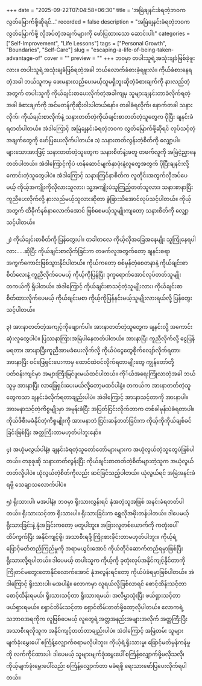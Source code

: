 +++
date = "2025-09-22T07:04:58+06:30"
title = 'အမြဲချနင်းခံရတဲ့ဘဝက လွတ်မြောက်ဖို့ဆိုရင်…'
recorded = false
description = "အမြဲချနင်းခံရတဲ့ဘဝက လွတ်မြောက်ဖို့ လိုအပ်တဲ့အချက်များကို ဖော်ပြထားသော ဆောင်းပါး"
categories = ["Self-Improvement", "Life Lessons"]
tags = ["Personal Growth", "Boundaries", "Self-Care"]
slug = "escaping-a-life-of-being-taken-advantage-of"
cover = ""
preview = ""
+++
ဘဝမှာ တပါးသူရဲ့အသုံးချခံဖြစ်ခဲ့ဖူးလား။ တပါးသူရဲ့အသုံးချခံဖြစ်ရတဲ့အခါ ဘယ်လောက်ခံစားခဲ့ရဖူးလဲ။ ကိုယ်ခံစားနေရတဲ့အခါ ဘယ်သူကမှ ဖေးမနားလည်ပေးမယ့်သူမရှိဘူးဆိုတဲ့ခံစားချက်ကို နားလည်တဲ့အတွက် တပါးသူကို ကိုယ်ချင်းစာပေးလိုက်တဲ့အခါကျမှ သူများချနင်းတာခံလိုက်ရတဲ့အခါ ခံစားချက်ကို အင်မတန်ကိုဆိုးဝါးပါတယ်နော်။ တခါခံရလိုက်၊ နောက်တခါ သနားလိုက်၊ ကိုယ်ချင်းစာလိုက်နဲ့ သနားတတ်တဲ့ကိုယ်ချင်းစာတတ်တဲ့သူတွေက ပိုပြီး ချနင်းခံရတတ်ပါတယ်။ အဲဒါကြောင့် အမြဲချနင်းခံရတဲ့ဘဝက လွတ်မြောက်ဖို့ဆိုရင် လုပ်သင့်တဲ့အချက်တွေကို ဖော်ပြပေးလိုက်ပါတယ်။
၁) သနားတတ်လွန်းတဲ့စိတ်ကို လျှော့ပါ။
များသောအားဖြင့် သနားတတ်တဲ့သူတွေက သနားစိတ်နဲ့အတူ တဖက်လူကို အမြဲငဲ့ညှာနေတတ်ပါတယ်။ အဲဒါကြောင့်ကိုပဲ ဟန်ဆောင်မျက်နှာဖုံးနဲ့လူတွေအတွက် ပိုပြီးချနင်းလို့ကောင်းတဲ့သူတွေပါပဲ။ အဲဒါကြောင့် သနားကြင်နာစိတ်က လူတိုင်းအတွက်လိုအပ်ပေမယ့် ကိုယ့်အကျိုးကိုလိုလားသူလား၊ သူ့အကျိုးပဲသူကြည့်တတ်သူလား၊ သနားစာနာပြီး ကူညီပေးလိုက်လို့ နားလည်မယ့်သူလားဆိုတာ ခွဲခြားသိအောင်လုပ်သင့်ပါတယ်။ ကိုယ့်အတွက် ထိခိုက်နစ်နာလောက်အောင် ဖြစ်စေမယ့်သူမျိုးကျတော့ သနားစိတ်ကို လျှော့သင့်ပါတယ်။

၂) ကိုယ်ချင်းစာစိတ်ကို ပြန်တွေးပါ။
တခါတလေ ကိုယ့်လိုအခြေအနေမျိုး သူကြုံနေရပါလား…..ဆိုပြီး ကိုယ်ချင်းစာလိုက်ခြင်းက တဖက်လူအတွက်တော့ ချနင်းစရာအကွက်ကောင်းဖြစ်သွားနိုင်ပါတယ်။ ကိုယ်ကတော့ စစ်မှန်တဲ့စေတနာနဲ့ ကိုယ်ချင်းစာစိတ်လေးနဲ့ ကူညီလိုက်ပေမယ့် ကိုယ့်ကိုပြန်ပြီး ဒုက္ခရောက်အောင်လုပ်တတ်သူမျိုး တကယ်ကို ရှိပါတယ်။ အဲဒါကြောင့် ကိုယ်ချင်းစာသင့်တဲ့သူမျိုးလား၊ ကိုယ်ချင်းစာစိတ်ထားလိုက်ပေမယ့် ကိုယ်ချင်းမစာ ကိုယ့်ကိုပြန်နင်းမယ့်သူမျိုးလားရယ်လို့ ပြန်တွေးသင့်ပါတယ်။

၃) အားနာတတ်တဲ့အကျင့်ကိုဖျောက်ပါ။
အားနာတတ်တဲ့သူတွေက ချနင်းလို့ အကောင်းဆုံးလူတွေပါပဲ။ ပြဿနာကြားအမြဲပါနေတတ်ပါတယ်။ အားနာပြီး ကူညီလိုက်လို့ ငွေပြန်မရတာ၊ အားနာပြီးကူညီအာမခံပေးလိုက်လို့ ကိုယ်ပဲငွေတွေစိုက်လျော်လိုက်ရတာ၊ အားနာပြီး ဝင်ဖြေရှင်းပေးကာမှ ထောင်ထဲဝင်လိုက်ရတာမျိုးတွေ ကျွန်တော်တို့ပတ်ဝန်းကျင်မှာ အများကြီးမြင်ဖူးမယ်ထင်ပါတယ်။ ကို်ယ်အရေးကြုံလာတဲ့အခါ ဘယ်သူမှ အားနာပြီး လာဖြေရှင်းပေးမယ်လို့တော့မထင်ပါနဲ့။ တကယ်က အားနာတတ်တဲ့သူတွေကသာ ချနင်းခံလိုက်ရတာချည်းပါပဲ။ အဲဒါကြောင့် အားနာသင့်တာကို အားနာပါ။ အားမနာသင့်တဲ့ကိစ္စမျိုးမှာ အမုန်းခံပြီး အပြတ်ငြင်းလိုက်တာက တစ်ခါမုန်းပဲခံရတာပါ။ ကိုယ်ဖိစီးမခံနိုင်တဲ့ကိစ္စမျိုးကို အားမနာဘဲ ငြင်းဆန်တတ်ခြင်းက ကိုယ့်ကိုကိုယ်ချစ်ခင်ခြင်းဖြစ်ပြီး အတ္တကြီးတာမဟုတ်ပါဘူးနော်။

၄) အယုံမလွယ်ပါနဲ့။
ချနင်းခံရတဲ့သူတော်တော်များများက အယုံလွယ်တဲ့သူတွေပဲဖြစ်ပါတယ်။ တခုခုဆို သနားတတ်လွန်းပြီး ကိုယ်ချင်းစာတတ်တဲ့စိတ်များတဲ့သူက အယုံလွယ်တတ်လို့ပါပဲ။ ယုံလွယ်တဲ့စိတ်ကိုလည်း ဆင်ခြင်သည့်ပါတယ်။ ယုံလွယ်ရင် အမြဲအနင်းခံရဖို့ သေချာသလောက်ပါပဲ။

၅) ရိုးသားပါ၊ မအပါနဲ့။
ဘဝမှာ ရိုးသားလွန်းရင် နုံအတဲ့သူအဖြစ် အနင်းခံရတတ်ပါတယ်။ ရိုးသားသင့်တာ ရိုးသားပါ။ ရိုးသားခြင်းက ရွှေလိုအဖိုးတန်ပါတယ်။ ဒါပေမယ့် ရိုးသားခြင်းနဲ့ နုံအခြင်းကတော့ မတူပါဘူး။ အခြားလူတစ်ယောက်ကို ကတုံးပေါ်ထိပ်ကွက်ပြီး အနိုင်ကျင့်ဖို့၊ အသာစီးရဖို့ ကြိုးစားခိုင်းတာမဟုတ်ပါဘူး။ ကိုယ့်ရဲ့ဖြောင့်မတ်တည်ကြည်မှုကို အရာမယွင်းအောင် ကိုယ်တိုင်ဆောက်တည်ရမှာဖြစ်ပြီး ရိုးသားလို့ရပါတယ်။ ဒါပေမယ့် တပါးသူက ကိုယ့်ကို ခုတုံးလုပ်အနိုင်ကျင့်နိုင်တာကို ကြိုတင်မတွေးတောနိုင်လောက်အောင် နုံအလွန်းရင်တော့ ကိုယ်ပဲခံရမှာဖြစ်ပါတယ်။ အဲဒါကြောင့် ရိုးသားပါ၊ မအပါနဲ့။
လောကမှာ လူရယ်လို့ဖြစ်လာရင် စောင့်ထိန်းသင့်တာစောင့်ထိန်းရမယ်၊ ရိုးသားသင့်တာ ရိုးသားရမယ်၊ အလိမ္မာသုံးပြီး ဖယ်ရှားသင့်တာ ဖယ်ရှားရမယ်။ ရှောင်တိမ်းသင့်တာ ရှောင်တိမ်းတတ်ဖို့တော့လိုပါတယ်။ လောကရဲ့ သဘာဝအရကိုက လူဖြစ်ပေမယ့် လူတွေရဲ့အတ္တအနည်းအများအလိုက် အတ္တကြီးပြီး အသာစီးရလိုသူက အနိုင်ကျင့်တတ်တာချည်းပါပဲ။ အဲဒါကြောင့် အမြဲတမ်း သူများမျက်ခုံးမွှေးပေါ် စင်္ကြန့်လျှောက်စရာမလိုပါဘူး။ ကိုယ့်ရဲ့ရိုးသားမှု၊ ဖြောင့်မတ်မှန်ကန်မှုကို လက်ကိုင်ထားပါ၊ ဒါပေမယ့် သူများမျက်ခုံးမွှေးပေါ် စင်္ကြန့်လျှောက်ဖို့မလိုသလို၊ ကိုယ့်မျက်ခုံးမွှေးပေါ်လည်း စင်္ကြန့်လျှောက်တာ မခံရဖို့ ရေးသားဖော်ပြပေးလိုက်ရပါတယ်။ 